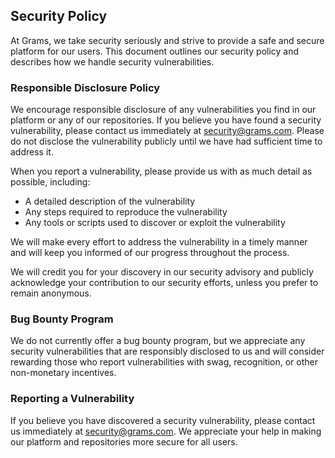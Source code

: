 ## Security Policy
At Grams, we take security seriously and strive to provide a safe and secure platform for our users. This document outlines our security policy and describes how we handle security vulnerabilities.

### Responsible Disclosure Policy
We encourage responsible disclosure of any vulnerabilities you find in our platform or any of our repositories. If you believe you have found a security vulnerability, please contact us immediately at security@grams.com. Please do not disclose the vulnerability publicly until we have had sufficient time to address it.

When you report a vulnerability, please provide us with as much detail as possible, including:

* A detailed description of the vulnerability
* Any steps required to reproduce the vulnerability
* Any tools or scripts used to discover or exploit the vulnerability

We will make every effort to address the vulnerability in a timely manner and will keep you informed of our progress throughout the process.

We will credit you for your discovery in our security advisory and publicly acknowledge your contribution to our security efforts, unless you prefer to remain anonymous.

### Bug Bounty Program
We do not currently offer a bug bounty program, but we appreciate any security vulnerabilities that are responsibly disclosed to us and will consider rewarding those who report vulnerabilities with swag, recognition, or other non-monetary incentives.

### Reporting a Vulnerability
If you believe you have discovered a security vulnerability, please contact us immediately at security@grams.com. We appreciate your help in making our platform and repositories more secure for all users.
